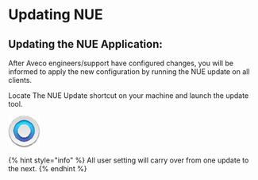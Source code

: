 # Updating NUE

## Updating the NUE Application:

After Aveco engineers/support have configured changes, you will be informed to apply the new configuration by running the NUE update on all clients.

Locate The NUE Update shortcut on your machine and launch the update tool.

![NUE Update Icon](../.gitbook/assets/nue_update.PNG)

{% hint style="info" %}
All user setting will carry over from one update to the next.
{% endhint %}

